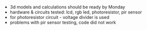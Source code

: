 - 3d models and calculations should be ready by Monday
- hardware & circuits tested: lcd, rgb led, photoresistor, pir sensor
- for photoresistor circuit - voltage divider is used
- problems with pir sensor testing, code did not work
